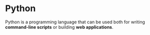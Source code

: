 # Python

Python is a programming language that can be used both for writing **command-line scripts** or building **web applications**.

  